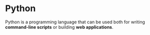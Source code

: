 # Python

Python is a programming language that can be used both for writing **command-line scripts** or building **web applications**.

  